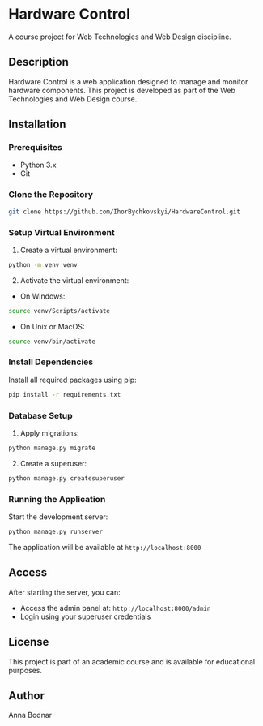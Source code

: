 # Hardware Control

A course project for Web Technologies and Web Design discipline.

## Description
Hardware Control is a web application designed to manage and monitor hardware components. This project is developed as part of the Web Technologies and Web Design course.

## Installation

### Prerequisites
- Python 3.x
- Git

### Clone the Repository
```bash
git clone https://github.com/IhorBychkovskyi/HardwareControl.git
```

### Setup Virtual Environment
1. Create a virtual environment:
```bash
python -m venv venv
```

2. Activate the virtual environment:
- On Windows:
```bash
source venv/Scripts/activate
```
- On Unix or MacOS:
```bash
source venv/bin/activate
```

### Install Dependencies
Install all required packages using pip:
```bash
pip install -r requirements.txt
```

### Database Setup
1. Apply migrations:
```bash
python manage.py migrate
```

2. Create a superuser:
```bash
python manage.py createsuperuser
```

### Running the Application
Start the development server:
```bash
python manage.py runserver
```

The application will be available at `http://localhost:8000`

## Access
After starting the server, you can:
- Access the admin panel at: `http://localhost:8000/admin`
- Login using your superuser credentials

## License
This project is part of an academic course and is available for educational purposes.

## Author
Anna Bodnar